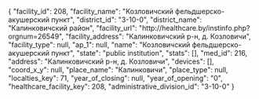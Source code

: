 {
    "facility_id": 208,
    "facility_name": "Козловичский фельдшерско-акушерский пункт",
    "district_id": "3-10-0",
    "district_name": "Калинковичский район",
    "facility_url": "http:\/\/healthcare.by\/instinfo.php?orgnum=26549",
    "facility_address": "Калинковичский р-н, д. Козловичи",
    "facility_type": null,
    "ap_1": null,
    "name": "Козловичский фельдшерско-акушерский пункт",
    "state": "public institution",
    "stats": [],
    "med_id": 216,
    "address": "Калинковичский р-н, д. Козловичи",
    "devices": [],
    "coord_x_y": null,
    "place_name": "Калинковичи",
    "place_type": null,
    "localties_key": 71,
    "year_of_closing": null,
    "year_of_opening": "0",
    "healthcare_facility_key": 208,
    "administrative_division_id": "3-10-0"
}